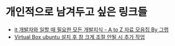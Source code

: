 # 개인적으로 남겨두고 싶은 링크들

- [it 개발자와 일할 때 필요한 모든 개발지식 - A to Z 자료 모음집 By 그랩](https://www.notion.so/IT-A-to-Z-By-1e1fbc981b7c4c03ac44943085ac8304)  
- [Virtual Box ubuntu 설치 후 창 크게 조절 안될 시 추가 작업](https://technote.kr/157)